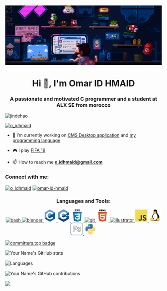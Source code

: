 ![MasterHead](https://raw.githubusercontent.com/mosh3eb/Portfolio_Page/main/images/bg.gif)
<h1 align="center">Hi 👋, I'm Omar ID HMAID</h1>
<h3 align="center">A passionate and motivated C programmer and a student at ALX SE from morocco</h3>
<img align="right" width="400" scr="https://stemettes.org/zine/wp-content/uploads/sites/3/2021/09/giphy-13-1.gif">

<p align="left"> <img src="https://komarev.com/ghpvc/?username=jindehao&label=Profile%20views&color=0e75b6&style=flat" alt="jindehao" /> </p>

<p align="left"> <a href="https://twitter.com/o_idhmaid" target="blank"><img src="https://img.shields.io/twitter/follow/o_idhmaid?logo=twitter&style=for-the-badge" alt="o_idhmaid" /></a> </p>

- 🔭 I’m currently working on [CMS Desktop application](https://github.com/badrxd/CMS) and [my programming language](https://github.com/jinDeHao/my_interpreter_v1)

- 🎮 I play [FIFA 19](https://www.ea.com/fr-fr/games/fifa/news/fifa-19-pc-specs)

- 📫 How to reach me **o.idhmaid@gmail.com**

<h3 align="left">Connect with me:</h3>
<p align="left">
<a href="https://twitter.com/o_idhmaid" target="blank"><img align="center" src="https://raw.githubusercontent.com/rahuldkjain/github-profile-readme-generator/master/src/images/icons/Social/twitter.svg" alt="o_idhmaid" height="30" width="40" /></a>
<a href="https://linkedin.com/in/omar-id-hmaid" target="blank"><img align="center" src="https://raw.githubusercontent.com/rahuldkjain/github-profile-readme-generator/master/src/images/icons/Social/linked-in-alt.svg" alt="omar-id-hmaid" height="30" width="40" /></a>
</p>

<h3 align="center">Languages and Tools:</h3>
<p align="center"> <a href="https://www.gnu.org/software/bash/" target="_blank" rel="noreferrer"> <img src="https://www.vectorlogo.zone/logos/gnu_bash/gnu_bash-icon.svg" alt="bash" width="40" height="40"/> </a> <a href="https://www.blender.org/" target="_blank" rel="noreferrer"> <img src="https://download.blender.org/branding/community/blender_community_badge_white.svg" alt="blender" width="40" height="40"/> </a> <a href="https://www.cprogramming.com/" target="_blank" rel="noreferrer"> <img src="https://raw.githubusercontent.com/devicons/devicon/master/icons/c/c-original.svg" alt="c" width="40" height="40"/> </a> <a href="https://www.w3schools.com/cpp/" target="_blank" rel="noreferrer"> <img src="https://raw.githubusercontent.com/devicons/devicon/master/icons/cplusplus/cplusplus-original.svg" alt="cplusplus" width="40" height="40"/> </a> <a href="https://www.w3schools.com/css/" target="_blank" rel="noreferrer"> <img src="https://raw.githubusercontent.com/devicons/devicon/master/icons/css3/css3-original-wordmark.svg" alt="css3" width="40" height="40"/> </a> <a href="https://git-scm.com/" target="_blank" rel="noreferrer"> <img src="https://www.vectorlogo.zone/logos/git-scm/git-scm-icon.svg" alt="git" width="40" height="40"/> </a> <a href="https://www.w3.org/html/" target="_blank" rel="noreferrer"> <img src="https://raw.githubusercontent.com/devicons/devicon/master/icons/html5/html5-original-wordmark.svg" alt="html5" width="40" height="40"/> </a> <a href="https://www.adobe.com/in/products/illustrator.html" target="_blank" rel="noreferrer"> <img src="https://www.vectorlogo.zone/logos/adobe_illustrator/adobe_illustrator-icon.svg" alt="illustrator" width="40" height="40"/> </a> <a href="https://developer.mozilla.org/en-US/docs/Web/JavaScript" target="_blank" rel="noreferrer"> <img src="https://raw.githubusercontent.com/devicons/devicon/master/icons/javascript/javascript-original.svg" alt="javascript" width="40" height="40"/> </a> <a href="https://www.linux.org/" target="_blank" rel="noreferrer"> <img src="https://raw.githubusercontent.com/devicons/devicon/master/icons/linux/linux-original.svg" alt="linux" width="40" height="40"/> </a> <a href="https://www.photoshop.com/en" target="_blank" rel="noreferrer"> <img src="https://raw.githubusercontent.com/devicons/devicon/master/icons/photoshop/photoshop-line.svg" alt="photoshop" width="40" height="40"/> </a> <a href="https://www.python.org" target="_blank" rel="noreferrer"> <img src="https://raw.githubusercontent.com/devicons/devicon/master/icons/python/python-original.svg" alt="python" width="40" height="40"/> </a> </p>


[![committers.top badge](https://user-badge.committers.top/morocco_public/jinDeHao.svg)](https://user-badge.committers.top/morocco_public/jinDeHao)

<div width = "100%">
<img align= "center" src="https://github-readme-stats.vercel.app/api?username=jinDeHao&show_icons=true&theme=radical" alt="Your Name's GitHub stats"><br>

<img align= "center" src="https://github-readme-stats.vercel.app/api/top-langs?username=jinDeHao&show_icons=true&theme=radical" alt="Languages"><br>


<img align= "center" src="https://github-readme-streak-stats.herokuapp.com/?user=jinDeHao&theme=radical" alt="Your Name's GitHub contributions"><br>

<img align= "center" src="https://github-contributor-stats.vercel.app/api?username=jinDeHao&limit=5&theme=radical&combine_all_yearly_contributions=true">
</div>
  
